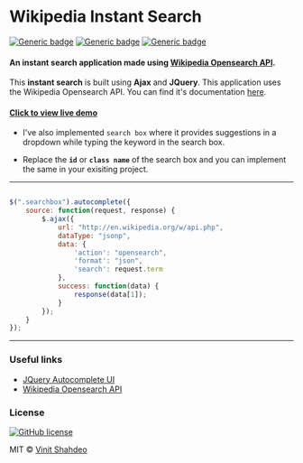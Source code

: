 # Wikipedia Instant Search

[![Generic badge](https://img.shields.io/badge/Wikipedia-Opensearch-dodgerblue.svg?style=for-the-badge)](https://github.com/vinitshahdeo/coaching-website) 
[![Generic badge](https://img.shields.io/badge/Instant-Search-teal.svg?style=for-the-badge)](https://getbootstrap.com/) [![Generic badge](https://img.shields.io/badge/Auto-Complete-darkslatgray.svg?style=for-the-badge)](https://facebook.com/vinit.shahdeo/) 

#### An instant search application made using [Wikipedia Opensearch API](https://www.mediawiki.org/wiki/API:Opensearch).

This **instant search** is built using **Ajax** and **JQuery**. This application uses the Wikipedia Opensearch API. You can find it's documentation [here](https://www.mediawiki.org/wiki/API:Opensearch).

#### [Click to view live demo](http://codecombat.000webhostapp.com/wikipedia/)

- I've also implemented `search box` where it provides suggestions in a dropdown while typing the keyword in the search box.

- Replace the **`id`** or **`class name`** of the search box and you can implement the same in your exisiting project.

<hr>

```javascript

$(".searchbox").autocomplete({
    source: function(request, response) {
        $.ajax({
            url: "http://en.wikipedia.org/w/api.php",
            dataType: "jsonp",
            data: {
                'action': "opensearch",
                'format': "json",
                'search': request.term
            },
            success: function(data) {
                response(data[1]);
            }
        });
    }
});

```

<hr>


### Useful links

- [JQuery Autocomplete UI](http://jqueryui.com/autocomplete/)
- [Wikipedia Opensearch API](https://www.mediawiki.org/wiki/API:Opensearch)

### License

[![GitHub license](https://img.shields.io/github/license/vinitshahdeo/Wikipedia-Instant-Search.svg?style=for-the-badge)](https://github.com/vinitshahdeo/Wikipedia-Instant-Search/blob/master/LICENSE)

MIT &copy; [Vinit Shahdeo](https://github.com/vinitshahdeo/Wikipedia-Instant-Search/blob/master/LICENSE)